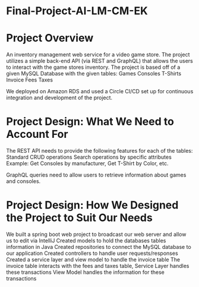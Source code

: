 # Final-Project-AI-LM-CM-EK
# Project Overview
An inventory management web service for a video game store.
The project utilizes a simple back-end API (via REST and GraphQL) that allows the users to interact with the game stores inventory.
The project is based off of a given MySQL Database with the given tables:
Games
Consoles
T-Shirts
Invoice
Fees
Taxes

We deployed on Amazon RDS and used a Circle CI/CD set up for continuous integration and development of the project.

# Project Design: What We Need to Account For
The REST API needs to provide the following features for each of the tables:
Standard CRUD operations
Search operations by specific attributes
Example: Get Consoles by manufacturer, Get T-Shirt by Color, etc.

GraphQL queries need to allow users to retrieve information about games and consoles.

# Project Design: How We Designed the Project to Suit Our Needs
We built a spring boot web project to broadcast our web server and allow us to edit via IntelliJ
Created models to hold the databases tables information in Java
Created repositories to connect the MySQL database to our application
Created controllers to handle user requests/responses
Created a service layer and view model to handle the invoice table
    The invoice table interacts with the fees and taxes table, Service Layer handles these transactions
    View Model handles the information for these transactions


